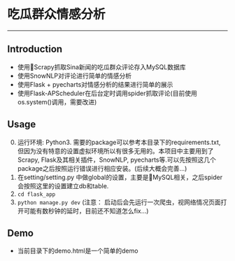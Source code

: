 # 吃瓜群众情感分析
---
## Introduction
+ 使用Scrapy抓取Sina新闻的吃瓜群众评论存入MySQL数据库
+ 使用SnowNLP对评论进行简单的情感分析
+ 使用Flask + pyecharts对情感分析的结果进行简单的展示
+ 使用Flask-APScheduler在后台定时调用spider抓取评论(目前使用os.system()调用，需要改进)

## Usage
0. 运行环境: Python3. 需要的package可以参考本目录下的requirements.txt, 但因为没有特意的设置虚拟环境所以有很多无用的。本项目中主要用到了Scrapy, Flask及其相关插件，SnowNLP, pyecharts等.可以先按照这几个package之后按照运行错误进行相应安装。(后续大概会完善...) 
1. 在setting/setting.py 中做global的设置，主要是MySQL相关，之后spider会按照这里的设置建立db和table.
2.  `cd flask_app`
3.  `python manage.py dev`  (注意： 启动后会先运行一次爬虫，视网络情况页面打开可能有数秒钟的延时，目前还不知道怎么fix...)



## Demo
+ 当前目录下的demo.html是一个简单的demo
  